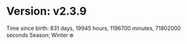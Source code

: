 # Version: v2.3.9
Time since birth: 831 days, 19945 hours, 1196700 minutes, 71802000 seconds
Season: Winter ❄️
